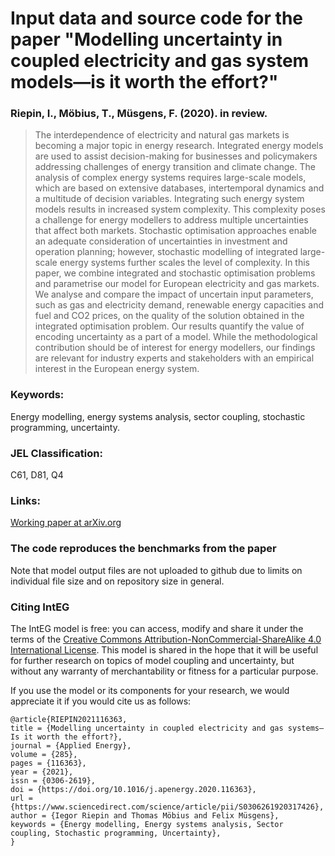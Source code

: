 # Input data and source code for the paper "Modelling uncertainty in coupled electricity and gas system models—is it worth the effort?"

### Riepin, I., Möbius, T., Müsgens, F. (2020). in review.

> The interdependence of electricity and natural gas markets is becoming a major topic in energy research. Integrated energy models are used to assist decision-making for businesses and policymakers addressing challenges of energy transition and climate change. The analysis of complex energy systems requires large-scale models, which are based on extensive databases, intertemporal dynamics and a multitude of decision variables. Integrating such energy system models results in increased system complexity. This complexity poses a challenge for energy modellers to address multiple uncertainties that affect both markets. Stochastic optimisation approaches enable an adequate consideration of uncertainties in investment and operation planning; however, stochastic modelling of integrated large-scale energy systems further scales the level of complexity. In this paper, we combine integrated and stochastic optimisation problems and parametrise our model for European electricity and gas markets. We analyse and compare the impact of uncertain input parameters, such as gas and electricity demand, renewable energy capacities and fuel and CO2 prices, on the quality of the solution obtained in the integrated optimisation problem. Our results quantify the value of encoding uncertainty as a part of a model. While the methodological contribution should be of interest for energy modellers, our findings are relevant for industry experts and stakeholders with an empirical interest in the European energy system.

### Keywords:
Energy modelling, energy systems analysis, sector coupling, stochastic programming, uncertainty.
### JEL Classification:
C61, D81, Q4
### Links: 
[Working paper at arXiv.org](https://arxiv.org/abs/2008.07221)

### The code reproduces the benchmarks from the paper 
Note that model output files are not uploaded to github due to limits on individual file size and on repository size in general. 

### Citing IntEG

The IntEG model is free: you can access, modify and share it under the terms of the <a rel="license" href="http://creativecommons.org/licenses/by-nc-sa/4.0/">Creative Commons Attribution-NonCommercial-ShareAlike 4.0 International License</a>. This model is shared in the hope that it will be useful for further research on topics of model coupling and uncertainty, but without any warranty of merchantability or fitness for a particular purpose. 

If you use the model or its components for your research, we would appreciate it if you
would cite us as follows:
```
@article{RIEPIN2021116363,
title = {Modelling uncertainty in coupled electricity and gas systems—Is it worth the effort?},
journal = {Applied Energy},
volume = {285},
pages = {116363},
year = {2021},
issn = {0306-2619},
doi = {https://doi.org/10.1016/j.apenergy.2020.116363},
url = {https://www.sciencedirect.com/science/article/pii/S0306261920317426},
author = {Iegor Riepin and Thomas Möbius and Felix Müsgens},
keywords = {Energy modelling, Energy systems analysis, Sector coupling, Stochastic programming, Uncertainty},
}
```
